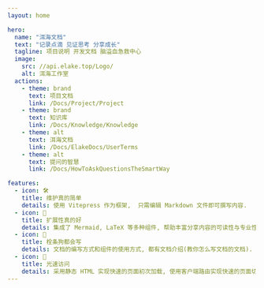 ```yaml
---
layout: home

hero:
  name: "洱海文档"
  text: "记录点滴 见证思考 分享成长"
  tagline: 项目说明 开发文档 脑溢血急救中心
  image:
    src: //api.elake.top/Logo/
    alt: 洱海工作室
  actions:
    - theme: brand
      text: 项目文档
      link: /Docs/Project/Project
    - theme: brand
      text: 知识库
      link: /Docs/Knowledge/Knowledge
    - theme: alt
      text: 洱海文档
      link: /Docs/ElakeDocs/UserTerms
    - theme: alt
      text: 提问的智慧
      link: /Docs/HowToAskQuestionsTheSmartWay

features:
  - icon: 🛠️
    title: 维护真的简单
    details: 使用 Vitepress 作为框架,  只需编辑 Markdown 文件即可撰写内容.
  - icon: 🌌
    title: 扩展性真的好
    details: 集成了 Mermaid, LaTeX 等多种组件, 帮助丰富分享内容的可读性与专业性.
  - icon: 🐶
    title: 栓条狗都会写
    details: 文档的编写方式和组件的使用方式, 都有文档介绍(教你怎么写文档的文档).
  - icon: 🚀
    title: 光速访问
    details: 采用静态 HTML 实现快速的页面初次加载, 使用客户端路由实现快速的页面切换导航.
---
```

